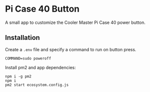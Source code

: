 # Pi Case 40 Button

A small app to customize the Cooler Master Pi Case 40 power button.

## Installation

Create a `.env` file and specify a command to run on button press.

```
COMMAND=sudo poweroff
```

Install pm2 and app dependencies:

```
npm i -g pm2
npm i
pm2 start ecosystem.config.js
```
